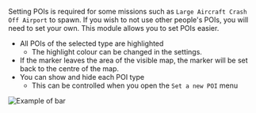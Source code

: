 Setting POIs is required for some missions such as `Large Aircraft Crash Off Airport` to spawn.
If you wish to not use other people's POIs, you will need to set your own.
This module allows you to set POIs easier.

* All POIs of the selected type are highlighted
    * The highlight colour can be changed in the settings.
* If the marker leaves the area of the visible map, the marker will be set back to the centre of the map.
* You can show and hide each POI type
    * This can be controlled when you open the `Set a new POI` menu

![Example of bar](./poi.png)
